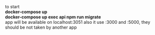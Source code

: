 <div>to start</div>
<div><b>docker-compose up</b></div>
<div><b>docker-compose up exec api npm run migrate</b></div>
<div>app will be available on localhost:3051 also it use :3000 and :5000, they should be not taken by another app</div>

